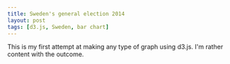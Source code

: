 ```yaml
---
title: Sweden's general election 2014
layout: post
tags: [d3.js, Sweden, bar chart]
---
```


This is my first attempt at making any type of graph using d3.js. I'm rather content with the outcome.

<div id='canvas'></div>
<script type="text/javascript" src="http://d3js.org/d3.v3.min.js"></script>
<script src="http://labratrevenge.com/d3-tip/javascripts/d3.tip.v0.6.3.js"></script>
<script type="text/javascript" src="https://gist.githubusercontent.com/kpjonsson/3458965cadc3c8a8174c/raw/bfb5e358f470d9db6c4010b81412e055d2dac72b/general-election-2014.js"></script>
